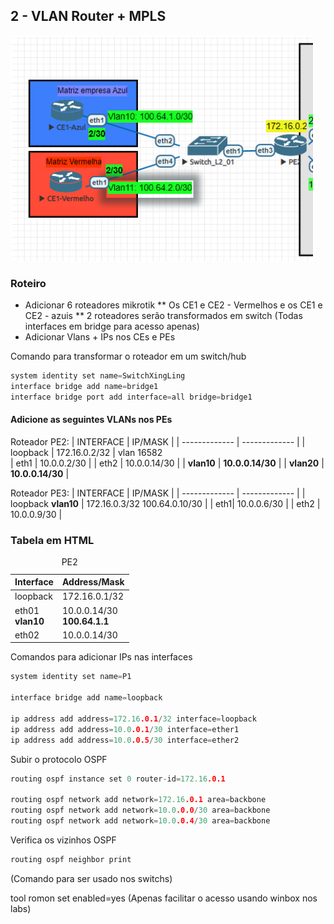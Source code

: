 ## 2 - VLAN Router + MPLS

![Laborátorio completo](https://github.com/ledsonsb/lab_ospf_mpls_ibgp_vrf_mikrotik/blob/main/_imagens/passo02.PNG)

### Roteiro
* Adicionar 6 roteadores mikrotik
** Os CE1 e CE2 - Vermelhos e os CE1 e CE2 - azuis
** 2 roteadores serão transformados em switch (Todas interfaces em bridge para acesso apenas)
* Adicionar Vlans + IPs nos CEs e PEs

Comando para transformar o roteador em um switch/hub
~~~cpp
system identity set name=SwitchXingLing
interface bridge add name=bridge1
interface bridge port add interface=all bridge=bridge1 
~~~

#### Adicione as seguintes VLANs nos PEs 

Roteador PE2: 
| INTERFACE | IP/MASK |
| ------------- | ------------- |
| loopback   |  172.16.0.2/32  |
  vlan            16582  
| eth1 | 10.0.0.2/30 |
| eth2  | 10.0.0.14/30  |
| **vlan10**  | **10.0.0.14/30**  |
| **vlan20**  | **10.0.0.14/30**  |

Roteador PE3: 
| INTERFACE | IP/MASK |
| ------------- | ------------- |
| loopback **vlan10**  |  172.16.0.3/32 100.64.0.10/30  |
| eth1| 10.0.0.6/30 |
| eth2  | 10.0.0.9/30  |

### Tabela em HTML

<table class="table">
	<caption>PE2</caption>
	<thead>
	<tr>
		<th>Interface</th>
		<th>Address/Mask</th>
	</tr>
	</thead>
	<tbody>
	<tr>
		<td>loopback</td>
		<td>172.16.0.1/32</td>
	</tr>
	<tr>
		<td>eth01<br><strong>vlan10</strong></td>
		<td>10.0.0.14/30<br><strong>100.64.1.1</strong></td>
	</tr>
	<tr>
		<td>eth02</td>
		<td>10.0.0.14/30</td>
	</tr>
	</tbody>
</table>

Comandos para adicionar IPs nas interfaces
~~~cpp
system identity set name=P1

interface bridge add name=loopback

ip address add address=172.16.0.1/32 interface=loopback
ip address add address=10.0.0.1/30 interface=ether1
ip address add address=10.0.0.5/30 interface=ether2
~~~
Subir o protocolo OSPF
~~~cpp
routing ospf instance set 0 router-id=172.16.0.1

routing ospf network add network=172.16.0.1 area=backbone
routing ospf network add network=10.0.0.0/30 area=backbone
routing ospf network add network=10.0.0.4/30 area=backbone
~~~
Verifica os vizinhos OSPF
~~~cpp
routing ospf neighbor print
~~~


(Comando para ser usado nos switchs)

tool romon set enabled=yes
(Apenas facilitar o acesso usando winbox nos labs)


